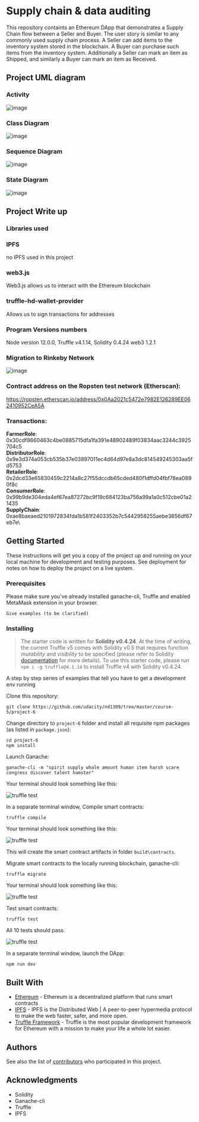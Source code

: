 # Supply chain & data auditing

This repository containts an Ethereum DApp that demonstrates a Supply Chain flow between a Seller and Buyer. The user story is similar to any commonly used supply chain process. A Seller can add items to the inventory system stored in the blockchain. A Buyer can purchase such items from the inventory system. Additionally a Seller can mark an item as Shipped, and similarly a Buyer can mark an item as Received.

## Project UML diagram
### Activity
![image](UML/Activity_Diagram.png)

### Class Diagram
![image](UML/Class_Diagram.png)

### Sequence Diagram
![image](UML/Sequence_Diagram.png)

### State Diagram
![image](UML/State_Diagram.png)

## Project Write up
### Libraries used
### IPFS
no IPFS used in this project

### web3.js
Web3.js allows us to interact with the Ethereum blockchain

### truffle-hd-wallet-provider
Allows us to sign transactions for addresses

### Program Versions numbers
Node version 12.0.0, 
Truffle  v4.1.14, 
Solidity 0.4.24
web3 1.2.1

### Migration to Rinkeby Network
![image](images/migrate_rinkeby.png)

### Contract address on the Ropsten test network (Etherscan):
https://ropsten.etherscan.io/address/0x0Aa2021c5472e7982E126289EE062410952CeA5A

### Transactions:
**FarmerRole**: 0x30cdf8660463c4be0885715dfa1fa391e48902489f03834aac3244c3925704c5\
**DistributorRole**: 0x9e3d374a053cb535b37e03897011ec4d64d97e8a3dc814549245303aa5fd5753\
**RetailerRole**: 0x2dcd33e65830459c2214a8c27f55dccdb65cded480f1dffd04fbf78ea0890f8c\
**ConsumerRole**: 0x99b9de304eda4ef67ea87272bc9f19c684123ba756a99a1a0c512cbe01a21435\
**SupplyChain**: 0xae8baeaed2101972834fda1b581f2403352b7c5442958255aebe3656df67eb7e\
## Getting Started

These instructions will get you a copy of the project up and running on your local machine for development and testing purposes. See deployment for notes on how to deploy the project on a live system.

### Prerequisites

Please make sure you've already installed ganache-cli, Truffle and enabled MetaMask extension in your browser.

```
Give examples (to be clarified)
```

### Installing

> The starter code is written for **Solidity v0.4.24**. At the time of writing, the current Truffle v5 comes with Solidity v0.5 that requires function *mutability* and *visibility* to be specified (please refer to Solidity [documentation](https://docs.soliditylang.org/en/v0.5.0/050-breaking-changes.html) for more details). To use this starter code, please run `npm i -g truffle@4.1.14` to install Truffle v4 with Solidity v0.4.24. 

A step by step series of examples that tell you have to get a development env running

Clone this repository:

```
git clone https://github.com/udacity/nd1309/tree/master/course-5/project-6
```

Change directory to ```project-6``` folder and install all requisite npm packages (as listed in ```package.json```):

```
cd project-6
npm install
```

Launch Ganache:

```
ganache-cli -m "spirit supply whale amount human item harsh scare congress discover talent hamster"
```

Your terminal should look something like this:

![truffle test](images/ganache-cli.png)

In a separate terminal window, Compile smart contracts:

```
truffle compile
```

Your terminal should look something like this:

![truffle test](images/truffle_compile.png)

This will create the smart contract artifacts in folder ```build\contracts```.

Migrate smart contracts to the locally running blockchain, ganache-cli:

```
truffle migrate
```

Your terminal should look something like this:

![truffle test](images/truffle_migrate.png)

Test smart contracts:

```
truffle test
```

All 10 tests should pass.

![truffle test](images/truffle_test.png)

In a separate terminal window, launch the DApp:

```
npm run dev
```

## Built With

* [Ethereum](https://www.ethereum.org/) - Ethereum is a decentralized platform that runs smart contracts
* [IPFS](https://ipfs.io/) - IPFS is the Distributed Web | A peer-to-peer hypermedia protocol
to make the web faster, safer, and more open.
* [Truffle Framework](http://truffleframework.com/) - Truffle is the most popular development framework for Ethereum with a mission to make your life a whole lot easier.


## Authors

See also the list of [contributors](https://github.com/your/project/contributors.md) who participated in this project.

## Acknowledgments

* Solidity
* Ganache-cli
* Truffle
* IPFS
